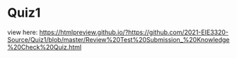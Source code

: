 # Quiz1
view here: https://htmlpreview.github.io/?https://github.com/2021-EIE3320-Source/Quiz1/blob/master/Review%20Test%20Submission_%20Knowledge%20Check%20Quiz.html
